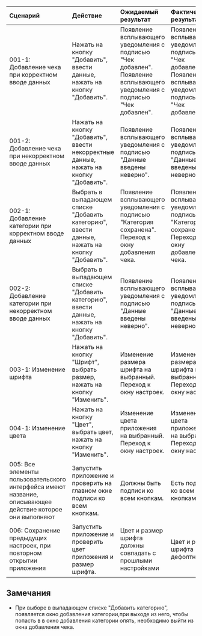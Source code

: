 |Сценарий|Действие|Ожидаемый результат|Фактический результат| Оценка|
|:---|:---|:---|:---|:---|
|001-1: Добавление чека при корректном вводе данных| Нажать на кнопку "Добавить", ввести данные, нажать на кнопку "Добавить".| Появление всплывающего уведомления с подписью "Чек добавлен". Появление всплывающего уведомления с подписью "Чек добавлен". |Появление всплывающего уведомления с подписью "Чек добавлен". Появление всплывающего уведомления с подписью "Чек добавлен". |Пройден|
|001-2: Добавление чека при некорректном вводе данных|Нажать на кнопку "Добавить", ввести некорректные данные, нажать на кнопку "Добавить".|Появление всплывающего уведомления с подписью "Данные введены неверно". |Появление всплывающего уведомления с подписью "Данные введены неверно".|Пройден|
|002-1: Добавление категории при корректном вводе данных| Выбрать в выпадающем списке "Добавить категорию", ввести данные, нажать на кнопку "Добавить".| Появление всплывающего уведомления с подписью "Категория сохранена". Переход к окну добавления чека.|Появление всплывающего уведомления с подписью "Категория сохранена". Переход к окну добавления чека.|Пройден|
|002-2: Добавление категории при некорректном вводе данных| Выбрать в выпадающем списке "Добавить категорию", ввести данные, нажать на кнопку "Добавить". |Появление всплывающего уведомления с подписью "Данные введены неверно".|Появление всплывающего уведомления с подписью "Данные введены неверно".|Пройден|
|003-1: Изменение шрифта|Нажать на кнопку "Шрифт", выбрать размер, нажать на кнопку "Изменить".  |Изменение размера шрифта на выбранный. Переход к окну настроек. |Изменение размера шрифта на выбранный. Переход к окну настроек. |Пройден|
|004-1: Изменение цвета| Нажать на кнопку "Цвет", выбрать цвет, нажать на кнопку "Изменить".  |Изменение цвета приложения на выбранный. Переход к окну настроек. |Изменение цвета приложения на выбранный. Переход к окну настроек. |Пройден|
|005: Все элементы пользовательского интерфейса имеют название, описывающее действие которое они выполняют|Запустить приложение и проверить на главном окне подписи ко всем кнопкам.|Должны быть подписи ко всем кнопкам.|Есть подписи ко всем кнопкам|Пройден|
|006: Сохранение предыдущих настроек, при повторном открытии приложения|Запустить приложение и проверить цвет приложения и размер шрифта.|Цвет и размер шрифта должны совпадать с прошлыми настройками|Цвет и размер шрифта дефолтные.|Не пройден|


## Замечания
* При выборе в выпадающем списке "Добавить категорию", появляется окно добавления категории,при выходе из него, чтобы попасть в в окно добавления категории опять, необходимо выйти из окна добавления чека.
